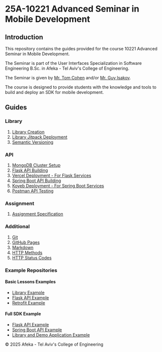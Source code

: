 # 25A-10221 Advanced Seminar in Mobile Development

## Introduction

This repository contains the guides provided for the course 10221 Advanced Seminar in Mobile Development.

The Seminar is part of the User Interfaces Specialization in Software Engineering B.Sc. in Afeka - Tel Aviv's College of Engineering.

The Seminar is given by [Mr. Tom Cohen](https://github.com/TomCo2210) and/or [Mr. Guy Isakov](https://github.com/guy-4444).

The course is designed to provide students with the knowledge and tools to build and deploy an SDK for mobile development.

## Guides

### Library

1. [Library Creation](Library/library-creation.md)
2. [Library Jitpack Deployment](Library/library-jitpack-deployment.md)
3. [Semantic Versioning](Library/semantic-versioning.md)

### API

1. [MongoDB Cluster Setup](Api/mongodb-cluster-setup.md)
1. [Flask API Building](Api/flask-api-building.md)
1. [Vercel Deployment - For Flask Services](Api/vercel-deployment.md)
1. [Spring Boot API Building](Api/spring-boot-api-building.md)
1. [Koyeb Deployment - For Spring Boot Services](Api/koyeb-deployment.md)
1. [Postman API Testing](Api/postman-api-testing.md)

### Assignment

1. [Assignment Specification](Assignment/assignment-specification.md)

### Additional

1. [Git](Additional/git.md)
2. [GitHub Pages](Additional/github-pages.md)
3. [Markdown](Additional/markdown.md)
4. [HTTP Methods](Additional/http-methods.md)
5. [HTTP Status Codes](Additional/http-status-codes.md)

### Example Repositories

#### Basic Lessons Examples

- [Library Example](https://github.com/TomCo2210/25A-10221-Library)
- [Flask API Example](https://github.com/TomCo2210/25A-10221-URL_Shortener_Flask_API)
- [Retrofit Example](https://github.com/TomCo2210/25A-10221-Retrofit)

#### Full SDK Example

- [Flask API Example](https://github.com/TomCo2210/25A-10221-FeatureToggle_Flask_API)
- [Spring Boot API Example](https://github.com/TomCo2210/25A-10221-FeatureToggle_Spring_API)
- [Library and Demo Application Example](https://github.com/TomCo2210/25A-10221-FeatureToggleDemoApp)

© 2025 Afeka - Tel Aviv's College of Engineering
